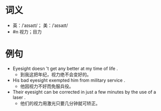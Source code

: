 # 词义
- 英：/ˈaɪsaɪt/； 美：/ˈaɪsaɪt/
- #n 视力；目力
# 例句
- Eyesight doesn 't get any better at my time of life .
	- 到我这把年纪，视力绝不会变好的。
- His bad eyesight exempted him from military service .
	- 他因视力不好而免服兵役。
- Their eyesight can be corrected in just a few minutes by the use of a laser .
	- 他们的视力用激光只要几分钟就可矫正。
